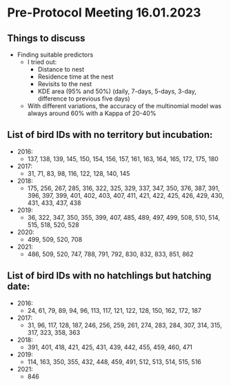 # Pre-Protocol Meeting 16.01.2023

## Things to discuss

- Finding suitable predictors
  - I tried out:
    - Distance to nest
    - Residence time at the nest
    - Revisits to the nest
    - KDE area (95% and 50%) (daily, 7-days, 5-days, 3-day, difference to previous five days)
  - With different variations, the accuracy of the multinomial model was always around 60% with a Kappa of 20-40%



## List of bird IDs with no territory but incubation:
- 2016:
  - 137, 138, 139, 145, 150, 154, 156, 157, 161, 163, 164, 165, 172, 175, 180
- 2017:
  - 31, 71, 83, 98, 116, 122, 128, 140, 145
- 2018:
  - 175, 256, 267, 285, 316, 322, 325, 329, 337, 347, 350, 376, 387, 391, 396, 397, 399, 401, 402, 403, 407, 411, 421, 422, 425, 426, 429, 430, 431, 433, 437, 438
- 2019:
  - 36, 322, 347, 350, 355, 399, 407, 485, 489, 497, 499, 508, 510, 514, 515, 518, 520, 528
- 2020:
  - 499, 509, 520, 708
- 2021:
  - 486, 509, 520, 747, 788, 791, 792, 830, 832, 833, 851, 862



## List of bird IDs with no hatchlings but hatching date:
- 2016:
  - 24, 61, 79, 89, 94, 96, 113, 117, 121, 122, 128, 150, 162, 172, 187
- 2017:
  - 31, 96, 117, 128, 187, 246, 256, 259, 261, 274, 283, 284, 307, 314, 315, 317, 323, 358, 363
- 2018:
  - 391, 401, 418, 421, 425, 431, 439, 442, 455, 459, 460, 471
- 2019:
  - 114, 163, 350, 355, 432, 448, 459, 491, 512, 513, 514, 515, 516
- 2021:
  - 846


